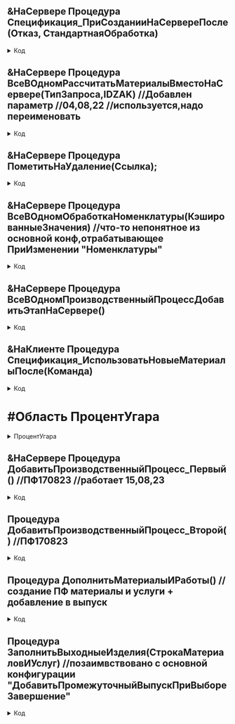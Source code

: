 ## &НаСервере Процедура Спецификация_ПриСозданииНаСервереПосле(Отказ, СтандартнаяОбработка)

<details>
  <summary>Код</summary>
    
      Если Параметры.Свойство("МассивМатериалыИРаботы") тогда	             //попадает сюда если создается кодом из Заказа на производство		     
      //Форма     заполняем основные данные для ТЕКУЩЕГО ВАРИАНТА ИСПОЛНЕНИЯ
          #Область Заполненние_основных_реквизитов          
          МассивМатериалыИРаботы=Параметры.МассивМатериалыИРаботы;
          Если не МассивМатериалыИРаботы=Неопределено тогда						
            Объект.Родитель=Справочники.РесурсныеСпецификации.НайтиПоНаименованию("К распределению");			
            Объект.ТипПроизводственногоПроцесса=Параметры.Тип;
            ЭтаФорма.ОсновноеИзделиеКоличествоУпаковок=1;
            ЭтаФорма.ОсновноеИзделиеНоменклатура=Параметры.Номенклатура;
            ПолучитьДанныеИзНоменклатуры.СозданиеПолуфабриката(ОсновноеИзделиеНоменклатура); //Полуфабрикат 8.12.2023
            Объект.Наименование=строка(ЭтаФорма.ОсновноеИзделиеНоменклатура);
            ЭтаФорма.ОсновноеИзделиеУпаковка=Справочники.УпаковкиЕдиницыИзмерения.НайтиПоНаименованию("км");    
            ЭтаФорма.ОсновноеИзделиеКоличество=ЭтаФорма.ОсновноеИзделиеКоличествоУпаковок;//30,06  		
            Объект.НачалоДействия=Параметры.ДатаЗаказаНаПроизводство; 
            Объект.Статус = Перечисления.СтатусыСпецификаций.ВРазработке;
            Объект.ВыпускПроизвольнымиПорциями=истина;
          #КонецОбласти
            #Область Заполнение_ТаблЧасти
            //ТабличнаяЧасть     (заполняем тч для текущего варианта исполнения		
              Объект.МатериалыИУслуги.Очистить();		
                Для каждого строка из МассивМатериалыИРаботы цикл //хорошо бы переделать под тч.загрузить(тз)  
                  Если не строка[1]=неопределено тогда
                    ТЧ=Объект.МатериалыИУслуги.Добавить(); 
                    ТЧ.Номенклатура=строка[1];
                    ТЧ.КоличествоУпаковок=строка[2]; //04,08,22 было количество упаковок(эксперт класс) стало производственный номратив(текущий вариант исполнения
                    //ТЧ.Количество=строка[3];
                    ТЧ.Упаковка=строка[4];
                    ТЧ.ПроизводитсяВПроцессе=строка[5];
                    ТЧ.ТребуетсяУказыватьСерии=строка[6];
                    ТЧ.Альтернативный=строка[7];
                    ТЧ.СпособПолученияМатериалаРедактирование=строка[8];
                    ТЧ.СтатьяКалькуляции=строка[9];      
                    ТЧ.СпособПолученияМатериала=Перечисления.СпособыПолученияМатериаловВСпецификации.Обеспечивать;//30,06
                    ТЧ.ВидОперации = Строка[10]; // 21.09
                  КонецЕсли;
                КонецЦикла;
            КонецЕсли;	
            ВсеВОдномОбработкаНоменклатуры(неопределено);			
            #КонецОбласти		
      Объект.IDZak=Параметры.IDZak;
      Объект.СозданаАвтоматически=Истина;
      ЭтаФорма.Записать();  	    
      ДобавитьПроизводственныйПроцесс_Первый();	//ПФ170823    
      ДобавитьПроизводственныйПроцесс_Второй();	//ПФ170823    	
      ПроизводственныйПроцессПрочитан=истина;                     		
      Объект.Родитель=Справочники.РесурсныеСпецификации.НайтиПоНаименованию("К распределению");			
      Объект.Статус = Перечисления.СтатусыСпецификаций.Действует;            
      Попытка
        ВсеВОдномРассчитатьМатериалыВместоНаСервере("Эталон",Параметры.IDZAK);	//+Ставцев //04,08,22	//считаем и вносим эксперт класс
      Исключение   
        ПометитьНаУдаление(Объект.Ссылка);
      КонецПопытки;
      ЭтаФорма.Записать();
      //проверка на заполненность нормативов (материалы и услуги) и пометка на удаление		
      Спецификация=Объект;		
        Если СпецификацияОбщийМодуль.ПроверитьЗаполненностьПроизводственной(Спецификация) или СпецификацияОбщийМодуль.ПроверитьЗаполненностьЭталона(Спецификация) тогда		
        ПометитьНаУдаление(Объект.Ссылка);						
        КонецЕсли;	      
        Если не ПроизводственныйПроцесс.ПолучитьЭлементы()[0].ссылка.ПолучитьОбъект() = неопределено тогда            //ПФ170823
          ЭтаФорма.Прочитать();
          ДополнитьМатериалыИРаботы();   
          ЭтаФорма.Записать();    
        КонецЕсли;
      Иначе
        Если РольДоступна("Спецификация_УправлениеПроцентомУгара") и ((Объект.Родитель.Родитель.Наименование) = "Прочее" или 
        (Объект.Родитель.Родитель.Наименование) = "Шина") тогда
          Если (Объект.Родитель.Наименование = "ПРУТОК МЕДНЫЙ, кг") или
          (Объект.Родитель.Наименование = "ПРУТОК МЕДНЫЙ, м")  или
          (Объект.Родитель.Наименование = "Катанка медная") 	  или
          (Объект.Родитель.Наименование = "ОТХОДЫ МЕДИ") 	  или
          (Объект.Родитель.Наименование = "ШММ, кг")			  или 			
          (Объект.Родитель.Наименование = "ШММ, м")			  или 		
          (Объект.Родитель.Наименование = "ШМТ, кг")			  или 		
          (Объект.Родитель.Наименование = "ШМТ, м")			тогда		
            Элементы.МатериалыИУслугиКоличествоБезУгара.Видимость = Истина;
            Элементы.МатериалыИУслугиУгар.Видимость = Истина;
            СозданиеПолейКалькулятора();
          КонецЕсли;
        КонецЕсли;
      КонецЕсли;
      Если РольДоступна("ВсеВОдном_ТехнологСозданиеСпецификации") тогда	
        Элементы.IDZak.Видимость=истина;	
      КонецЕсли;                           
      КонецПроцедуры   

 </details>
 
##   &НаСервере    Процедура ВсеВОдномРассчитатьМатериалыВместоНаСервере(ТипЗапроса,IDZAK) //Добавлен параметр //04,08,22   //используется,надо переименовать 

<details>
  <summary>Код</summary>

    	//+10.10.2022
    	Если не нрег(НСтр(СтрокаСоединенияИнформационнойБазы(), "Ref")) = "stavtzev_erp" тогда	
    	Иначе		
    		УстановитьПривилегированныйРежим(Истина);
    		XMLФайл = Новый ЧтениеXML;
    		
    		
    		Если ТипЗапроса="Эталон" и не Строка(ОсновноеИзделиеНоменклатура)="" тогда  //+04,08,22
    			Запрос=("http://192.168.99.51/Stavtzev_EV/ru/hs/erp?a="+Строка(ОсновноеИзделиеНоменклатура)+"&b="+idzak+""+"&c=ЗапросСТребованиемНормативаЭталона");	
    			//04,08,22
    			ТабЗнач=СпецификацияОбщийМодуль.ОбработкаЗапросаСпецификации(Запрос,"Эталонный",idzak);
    			Если ТабЗнач.Количество() > 0 Тогда
    				Если типЗапроса="Эталон" тогда
    					//Тут вписываем эксперт класс
    					Если ТабЗнач.Количество()<>Объект.МатериалыИУслуги.Количество() тогда
    						
    					Иначе				
    					КонецЕсли;
    					
    					ТабЗнач.Сортировать("Номенклатура ВОЗР");      
    					ТабЗнач.Колонки.КоличествоУпаковок.Имя = "ЭталонныйНорматив";
    					Объект.МатериалыИУслуги.Сортировать("Номенклатура ВОЗР");					
    					Объект.ВсеВОдномМатериалыИУслугиExpertClass.Загрузить(ТабЗнач);
    					//КонецЕсли;	
    				КонецЕсли;	                                         
    			Иначе    //сюда попадаем если с анжелики ничего не получаем			  
    				ЕстьЗапись=ложь;			
    			КонецЕсли;	
    		КонецЕсли;	 
    	КонецЕсли;	
    	
    КонецПроцедуры

 </details>
 
## &НаСервере    Процедура ПометитьНаУдаление(Ссылка);

<details>
  <summary>Код</summary>

      
    
  
    	Если ссылка=Справочники.РесурсныеСпецификации.ПустаяСсылка() тогда
    	иначе
    		Пометить=Ссылка.ПолучитьОбъект();
    		Пометить.ПометкаУдаления=истина;
    		Пометить.Записать();
    	КонецЕсли;
    КонецПроцедуры
 </details>

 ##   &НаСервере Процедура ВсеВОдномОбработкаНоменклатуры(КэшированныеЗначения)	//что-то непонятное из основной конф,отрабатывающее ПриИзменении "Номенклатуры"
     

<details>
  <summary>Код</summary>

  
     	СтруктураСтроки = ОсновноеИзделиеСпецификацииСтруктурой(ЭтаФорма);	
      	СтруктураДействий = Новый Структура;	
      	СтруктураДействий.Вставить("ПроверитьХарактеристикуПоВладельцу",    СтруктураСтроки.Характеристика);
      	СтруктураДействий.Вставить("ПроверитьЗаполнитьУпаковкуПоВладельцу", СтруктураСтроки.Упаковка);
      	СтруктураДействий.Вставить("ПересчитатьКоличествоЕдиниц", Новый Структура("НужноОкруглять", Ложь));
      	ОбработкаТабличнойЧастиСервер.ОбработатьСтрокуТЧ(СтруктураСтроки, СтруктураДействий, КэшированныеЗначения);
      	ОбработатьИзменениеДанныхОсновногоИзделия(ЭтаФорма, СтруктураСтроки);	
      	ОбновитьИнформациюПоОсновномуИзделиюСпецификации();	
      КонецПроцедуры
 </details>

## &НаСервере Процедура ВсеВОдномПроизводственныйПроцессДобавитьЭтапНаСервере()

<details>
  <summary>Код</summary>

  
      
      	КоллекцияЭлементов = ПроизводственныйПроцесс.ПолучитьЭлементы();
      	НомерЭтапа = ПроизводственныйПроцессПолучитьНовыйНомер(КоллекцияЭлементов);
      	КэшЭлементов = ПроизводственныйПроцессПолучитьКэшЭлементов();
      	ЭтапОбъект = Справочники.ЭтапыПроизводства.СоздатьЭлемент();
      	ЭтапОбъект.Заполнить(Неопределено);
      	ЭтапОбъект.Владелец             = Объект.Ссылка;
      	ЭтапОбъект.НомерЭтапа           = НомерЭтапа;
      	ЭтапОбъект.НомерСледующегоЭтапа = 0;        	
      	// ++ 03.08.22 Власов поменял "Новый этап 1" на "Производство 1"
      	ЭтапОбъект.Наименование         = СтрШаблон(НСтр("ru = 'Производство %1';
      	|en = 'Manufacturing %1'"), НомерЭтапа); 
      	// ++ добавил добавление подразделения при создание процесса
      	ЭтапОбъект.Подразделение=Справочники.СтруктураПредприятия.НайтиПоНаименованию("Производство");
      	// --
      	ЭтапОбъект.УстановитьСсылкуНового(Справочники.ЭтапыПроизводства.ПолучитьСсылку());
      	НоваяСтрока = ПроизводственныйПроцессДобавитьНовыйЭтап(ЭтапОбъект, КэшЭлементов, КоллекцияЭлементов);
      	Элементы.ПроизводственныйПроцесс.ТекущаяСтрока = НоваяСтрока;
      	ПроизводственныйПроцессСохранитьКэшЭлементов(КэшЭлементов);
      	ОбработатьИзменениеПроизводственногоПроцесса(НоваяСтрока);
      	НастроитьЗависимыеЭлементыФормы(ЭтотОбъект, "ПроизводственныйПроцесс");
      	Модифицированность = Истина;
      КонецПроцедуры
 </details>
      
      
##        &НаКлиенте      Процедура Спецификация_ИспользоватьНовыеМатериалыПосле(Команда)


<details>
  <summary>Код</summary>

  
      #Область ИспользоватьНовыеМатериалы_10нояб22

      	ИспользоватьНовыеМатериалы();
      КонецПроцедуры
      Процедура ИспользоватьНовыеМатериалы()  
      	НовыеМатериалы=СпецификацияОбщийМодуль.ПолучитьНовыеМатериалы(Объект.idzak);
      	Если не НовыеМатериалы=Неопределено тогда
      		Если НовыеМатериалы.количество()>0 тогда
      			Спецификация=Объект;
      			СпецификацияОбщийМодуль.ЗаменитьМатериалыВСпецификацииНаНовые(НовыеМатериалы,Спецификация);						
      			ЭтотОбъект.Модифицированность=Истина;
      		КонецЕсли;
      	КонецЕсли;
       #КонецОбласти    
 </details>

 
# #Область ПроцентУгара    

<details>
  <summary>ПроцентУгара</summary>
      
## &НаСервере функция СозданиеПолейКалькулятора() 				
   
  <details>
    <summary> Код </summary>
    
          Для Каждого Строка Из Объект.МатериалыИУслуги Цикл	
            Строка.КоличествоБезУгара = (Строка.КоличествоУпаковок /(1 + (Строка.Угар/100))); 
          КонецЦикла;	
          Элементы.Переместить(Элементы.МатериалыИУслугиКоличествоБезУгара,Элементы.МатериалыИУслуги,Элементы.МатериалыИУслугиУгар);
          Элементы.МатериалыИУслугиКоличествоБезУгара.УстановитьДействие("ПриИзменении", "ИзменитьКолВО");
          Элементы.МатериалыИУслугиУгар.УстановитьДействие("ПриИзменении", "ПриИзмененииПроцента");
          Элементы.МатериалыИУслугиУгар.ТолькоПросмотр =  Ложь;
        КонецФункции   
   </details> 

## функция ПересчетПолейКалькулятора() 	
  
  
  <details>
  <summary>Код</summary>
    
    Для Каждого Строка Из Объект.МатериалыИУслуги Цикл			
      Строка.КоличествоБезУгара = (Строка.КоличествоУпаковок /(1 + (Строка.Угар/100))); 
    КонецЦикла;	            
    КонецФункции
  
  </details> 
    
## &НаКлиенте Процедура ИзменитьКолВО(Элемент)
  <details>
    <summary>Код</summary>
  
     	ЭтаФорма.ТекущийЭлемент.ТекущиеДанные.КоличествоУпаковок = ЭтаФорма.ТекущийЭлемент.ТекущиеДанные.КоличествоБезУгара * (1 + (ЭтаФорма.ТекущийЭлемент.ТекущиеДанные.Угар/100));		
        КонецПроцедуры
  </details> 
     
 ## &НаКлиенте Процедура ПриИзмененииПроцента(Элемент)	
  <details>
    <summary>Код</summary>
    
     	  ЭтаФорма.ТекущийЭлемент.ТекущиеДанные.КоличествоБезУгара = ЭтаФорма.ТекущийЭлемент.ТекущиеДанные.КоличествоУпаковок / (1 + (ЭтаФорма.ТекущийЭлемент.ТекущиеДанные.Угар/100));		
        КонецПроцедуры
   </details>
 
## &НаСервере Процедура Спецификация_ПослеЗаписиНаСервереПосле(ТекущийОбъект, ПараметрыЗаписи)

  <details>
    <summary>Код</summary>
  
          ПересчетПолейКалькулятора();
          КонецПроцедуры
    
   </details>
    
## &НаКлиенте Процедура Спецификация_МатериалыИУслугиКоличествоУпаковокПриИзмененииПосле(Элемент)
  
  <details>
    <summary>Код</summary>   
            ЭтаФорма.ТекущийЭлемент.ТекущиеДанные.КоличествоБезУгара = ЭтаФорма.ТекущийЭлемент.ТекущиеДанные.КоличествоУпаковок / (1 + (ЭтаФорма.ТекущийЭлемент.ТекущиеДанные.Угар/100));
            КонецПроцедуры  
   </details>
   
#КонецОбласти
</details>




## &НаСервере Процедура ДобавитьПроизводственныйПроцесс_Первый() //ПФ170823    //работает 15,08,23        

  
  <details>
    <summary>Код</summary>  

    	#Область Первый_этап
     
    	КоллекцияЭлементов = ПроизводственныйПроцесс.ПолучитьЭлементы();
    	НомерЭтапа = ПроизводственныйПроцессПолучитьНовыйНомер(КоллекцияЭлементов);
    	КэшЭлементов = ПроизводственныйПроцессПолучитьКэшЭлементов();
    	ЭтапОбъект = Справочники.ЭтапыПроизводства.СоздатьЭлемент();
    	ЭтапОбъект.Заполнить(Неопределено);
    	ЭтапОбъект.Владелец             = Объект.Ссылка;
    	ЭтапОбъект.НомерЭтапа           = НомерЭтапа;
    	ЭтапОбъект.НомерСледующегоЭтапа = 0;        	
    	// ++ 03.08.22 Власов поменял "Новый этап 1" на "Производство 1"
    	ЭтапОбъект.Наименование         = СтрШаблон(НСтр("ru = 'Производство %1';
    	|en = 'Manufacturing %1'"), НомерЭтапа); 
    	// ++ добавил добавление подразделения при создание процесса
    	ЭтапОбъект.Подразделение=Справочники.СтруктураПредприятия.НайтиПоНаименованию("Производство");
    	// --
    	ЭтапОбъект.УстановитьСсылкуНового(Справочники.ЭтапыПроизводства.ПолучитьСсылку());
    	НоваяСтрока = ПроизводственныйПроцессДобавитьНовыйЭтап(ЭтапОбъект, КэшЭлементов, КоллекцияЭлементов);
    	Элементы.ПроизводственныйПроцесс.ТекущаяСтрока = НоваяСтрока;
    	ПроизводственныйПроцессСохранитьКэшЭлементов(КэшЭлементов);
    	ОбработатьИзменениеПроизводственногоПроцесса(НоваяСтрока);
    	НастроитьЗависимыеЭлементыФормы(ЭтотОбъект, "ПроизводственныйПроцесс");
    	Модифицированность = Истина;
    	
    	#КонецОбласти     
    КонецПроцедуры    

</details>

## Процедура ДобавитьПроизводственныйПроцесс_Второй()   //ПФ170823
  <details>
    <summary>Код</summary>  
	
      
      	#Область Второй_этап
      	КоллекцияЭлементов = ПроизводственныйПроцесс.ПолучитьЭлементы();
      	НомерЭтапа = ПроизводственныйПроцессПолучитьНовыйНомер(КоллекцияЭлементов);
      	КэшЭлементов = ПроизводственныйПроцессПолучитьКэшЭлементов();
      	ЭтапОбъект = Справочники.ЭтапыПроизводства.СоздатьЭлемент();
      	ЭтапОбъект.Заполнить(Неопределено);
      	ЭтапОбъект.Владелец             = Объект.Ссылка;
      	ЭтапОбъект.НомерЭтапа           = НомерЭтапа;
      	ЭтапОбъект.НомерСледующегоЭтапа = 0;        	
      	ЭтапОбъект.Наименование         = "Перемотка";
      	ЭтапОбъект.Подразделение=Справочники.СтруктураПредприятия.НайтиПоНаименованию("Производство");
      	ЭтапОбъект.УстановитьСсылкуНового(Справочники.ЭтапыПроизводства.ПолучитьСсылку());
      	НоваяСтрока = ПроизводственныйПроцессДобавитьНовыйЭтап(ЭтапОбъект, КэшЭлементов, КоллекцияЭлементов);
      	Элементы.ПроизводственныйПроцесс.ТекущаяСтрока = НоваяСтрока;
      	ПроизводственныйПроцессСохранитьКэшЭлементов(КэшЭлементов);
      	ОбработатьИзменениеПроизводственногоПроцесса(НоваяСтрока);
      	НастроитьЗависимыеЭлементыФормы(ЭтотОбъект, "ПроизводственныйПроцесс");
      	Модифицированность = Истина;
       	#КонецОбласти
      	
      КонецПроцедуры    

</details>


## Процедура ДополнитьМатериалыИРаботы()   //создание ПФ материалы и услуги + добавление в выпуск     
  <details>
    <summary>Код</summary>  
	
      
        	
        	//вписываем строки тут... после Пометки удаления во время записи слетают этапы, в момент получения новых данных нужно будет найти и поправить этапы
        	
        	Пф_Спец 					= Объект.МатериалыИУслуги.Добавить();	   
        	ПриВводеНовойСтрокиСпецификации(ЭтаФорма, "МатериалыИУслуги", Пф_Спец, Ложь); //основная конфигурация
        	Пф_Спец.Номенклатура 		= ОсновноеИзделиеНоменклатура.Гн_СсылкаНаПолуфабрикат;
        	Пф_Спец.СтатьяКалькуляции 	= Справочники.СтатьиКалькуляции.НайтиПоНаименованию("Полуфабрикаты производимые в процессе");	
        	Пф_Спец.КоличествоУпаковок	= Объект.ОсновноеИзделиеКоличествоУпаковок;
        	Пф_Спец.Этап 				= ПроизводственныйПроцесс.ПолучитьЭлементы()[1].ссылка;         
        	Пф_Спец.ЭтапРедактирование 	= ПроизводственныйПроцесс.ПолучитьЭлементы()[1].ссылка;         
        	Пф_Спец.ПроизводитсяВПроцессе = Истина;
        	
        	Пф_Спец.Артикул = Пф_Спец.Номенклатура.Артикул;   
        	Пф_Спец.ИсточникПолученияПолуфабриката = ПроизводственныйПроцесс.ПолучитьЭлементы()[0].ссылка;
        	ПФ_Спец.ИсточникПолученияПолуфабрикатаПредставление = "Производство 1";
        	
        	Пф_Спец.СпособПолученияМатериала = Перечисления.СпособыПолученияМатериаловВСпецификации.ПроизводитсяНаЭтапе;   
        	Пф_Спец.СпособПолученияМатериалаРедактирование = "Получить с этапа ""Производство 1""";
        	
        	ЗаполнитьВыходныеИзделия(Пф_Спец); //заполнение выпуска 
        КонецПроцедуры   

  </details>

    	
      
## Процедура ЗаполнитьВыходныеИзделия(СтрокаМатериаловИУслуг)    //позаимвствовано с основной конфигурации   "ДобавитьПромежуточныйВыпускПриВыбореЗавершение"


  <details>
    <summary>Код</summary>  
	
      
	
        	
        	ИсключитьКолонки = Новый Массив; 
        	ИсключитьКолонки.Добавить("Этап");
        	ИсключитьКолонки.Добавить("ЭтапРедактирование");
        	ИсключитьКолонки.Добавить("ЭтапРедактированиеПредставление");
        	ИсключитьКолонки.Добавить("Операция");
        	ИсключитьКолонки.Добавить("ОперацияРедактирование");
        	ИсключитьКолонки.Добавить("ОперацияРедактированиеПредставление");
        	
        	СтрокаИсточник = СтрокаМатериаловИУслуг;
        	
        	ПромежуточныйВыпуск = Объект.ВозвратныеОтходы.Добавить();
        	ПромежуточныйВыпуск.ЭтапРедактирование              = СтрокаИсточник.ИсточникПолученияПолуфабриката;
        	ПромежуточныйВыпуск.ЭтапРедактированиеПредставление = СтрокаИсточник.ИсточникПолученияПолуфабрикатаПредставление;
        	ЗаполнитьЗначенияСвойств(ПромежуточныйВыпуск, СтрокаИсточник,, СтрСоединить(ИсключитьКолонки, ","));
        	
        	ПриВводеНовойСтрокиСпецификации(ЭтаФорма, "ВозвратныеОтходы", ПромежуточныйВыпуск, Истина);
        	
        	СтруктураДействий = Новый Структура;
        	СтруктураДействий.Вставить("ПроверитьХарактеристикуПоВладельцу", ПромежуточныйВыпуск.Характеристика);
        	СтруктураДействий.Вставить("ПроверитьЗаполнитьУпаковкуПоВладельцу", ПромежуточныйВыпуск.Упаковка);
        	СтруктураДействий.Вставить("ЗаполнитьПризнакАртикул", Новый Структура("Номенклатура", "Артикул"));
        	СтруктураДействий.Вставить("ЗаполнитьПризнакСерииИспользуются", Новый Структура("Номенклатура", "СерииИспользуются"));
        	
        	ОбработкаТабличнойЧастиСервер.ОбработатьСтрокуТЧ(ПромежуточныйВыпуск, СтруктураДействий, Неопределено);
        	
        	РассчитатьКоличествоВыходныеПобочныеИзделия(ЭтаФорма);
        	


</details>

    	
      
